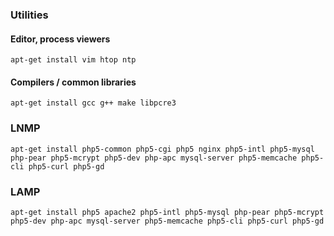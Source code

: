 ### Utilities

#### Editor, process viewers
    apt-get install vim htop ntp

#### Compilers / common libraries
    apt-get install gcc g++ make libpcre3

### LNMP

    apt-get install php5-common php5-cgi php5 nginx php5-intl php5-mysql php-pear php5-mcrypt php5-dev php-apc mysql-server php5-memcache php5-cli php5-curl php5-gd 


### LAMP

    apt-get install php5 apache2 php5-intl php5-mysql php-pear php5-mcrypt php5-dev php-apc mysql-server php5-memcache php5-cli php5-curl php5-gd 





